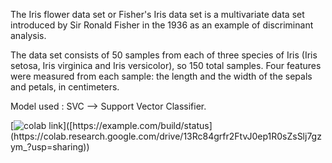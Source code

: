The Iris flower data set or Fisher's Iris data set is a multivariate data set introduced by Sir Ronald Fisher in the 1936 as an example of discriminant analysis.

The data set consists of 50 samples from each of three species of Iris (Iris setosa, Iris virginica and Iris versicolor), so 150 total samples.
Four features were measured from each sample: the length and the width of the sepals and petals, in centimeters.

Model used : SVC --> Support Vector Classifier.

[![colab link]([https://example.com/build/status](https://colab.research.google.com/drive/13Rc84grfr2FtvJ0ep1R0sZsSlj7gzym_?usp=sharing))]([https://example.com/build/status](https://colab.research.google.com/drive/13Rc84grfr2FtvJ0ep1R0sZsSlj7gzym_?usp=sharing))




